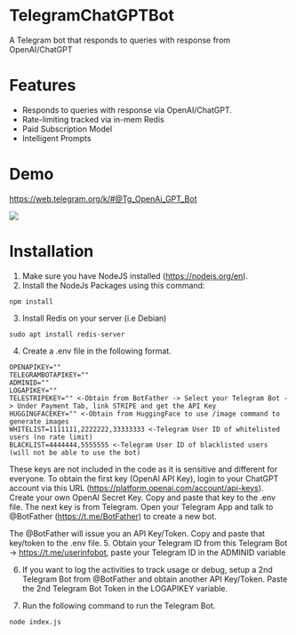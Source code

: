 # TelegramChatGPTBot
A Telegram bot that responds to queries with response from OpenAI/ChatGPT

# Features
* Responds to queries with response via OpenAI/ChatGPT.
* Rate-limiting tracked via in-mem Redis
* Paid Subscription Model
* Intelligent Prompts

# Demo
https://web.telegram.org/k/#@Tg_OpenAi_GPT_Bot
<p>
    <img src="./demo.gif"/>
</p>

# Installation
1. Make sure you have NodeJS installed (https://nodejs.org/en).
2. Install the NodeJs Packages using this command:
```
npm install
```
3. Install Redis on your server (i.e Debian)
```
sudo apt install redis-server 
```
4. Create a .env file in the following format.
```
OPENAPIKEY=""
TELEGRAMBOTAPIKEY=""
ADMINID=""
LOGAPIKEY=""
TELESTRIPEKEY="" <-Obtain from BotFather -> Select your Telegram Bot -> Under Payment Tab, link STRIPE and get the API Key
HUGGINGFACEKEY="" <-Obtain from HuggingFace to use /image command to generate images
WHITELIST=1111111,2222222,33333333 <-Telegram User ID of whitelisted users (no rate limit)
BLACKLIST=4444444,5555555 <-Telegram User ID of blacklisted users (will not be able to use the bot)
````
These keys are not included in the code as it is sensitive and different for everyone.
To obtain the first key (OpenAI API Key), login to your ChatGPT account via this URL (https://platform.openai.com/account/api-keys).
Create your own OpenAI Secret Key. Copy and paste that key to the .env file.
The next key is from Telegram. Open your Telegram App and talk to @BotFather (https://t.me/BotFather) to create a new bot. 

The @BotFather will issue you an API Key/Token. Copy and paste that key/token to the .env file.
5. Obtain your Telegram ID from this Telegram Bot -> https://t.me/userinfobot, paste your Telegram ID in the ADMINID variable

6. If you want to log the activities to track usage or debug, setup a 2nd Telegram Bot from @BotFather and obtain another API Key/Token. Paste the 2nd Telegram Bot Token in the LOGAPIKEY variable.


4. Run the following command to run the Telegram Bot.
```
node index.js
````

